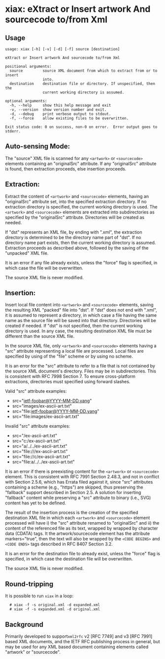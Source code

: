 # xiax: eXtract or Insert artwork And sourcecode to/from Xml
 

## Usage

```
usage: xiax [-h] [-v] [-d] [-f] source [destination]

eXtract or Insert artwork And sourcecode to/from Xml

positional arguments:
  source         source XML document from which to extract from or to insert
                 into.
  destination    destination file or directory. If unspecified, then the
                 current working directory is assumed.

optional arguments:
  -h, --help     show this help message and exit
  -v, --version  show version number and exit.
  -d, --debug    print verbose output to stdout.
  -f, --force    allow existing files to be overwritten.

Exit status code: 0 on success, non-0 on error.  Error output goes to stderr.
```

## Auto-sensing Mode:

The "source" XML file is scanned for any `<artwork>` or `<sourcecode>`
elements containing an "originalSrc" attribute.  If any "originalSrc" 
attribute is found, then extraction proceeds, else insertion proceeds.

## Extraction:

Extract the content of `<artwork>` and `<sourcecode>` elements, having an
"originalSrc" attribute set, into the specified extraction directory.
If no extraction directory is specified, the current working directory
is used.  The `<artwork>` and `<sourcecode>` elements are extracted into
subdirectories as specified by the "originalSrc" attribute.  Directories
will be created as needed.

If "dst" represents an XML file, by ending with ".xml", the extraction
directory is determined to be the directory name part of "dst".  If
no directory name part exists, then the current working directory is
assumed.  Extraction proceeds as described above, followed by the saving
of the "unpacked" XML file.

It is an error if any file already exists, unless the "force" flag is
specified, in which case the file will be overwritten. 

The source XML file is never modified.


## Insertion:

Insert local file content into `<artwork>` and `<sourcecode>` elements,
saving the resulting XML "packed" file into "dst".  If "dst" does
not end with ".xml", it is assumed to represent a directory, in which
case a file having the same name as the source file will be saved into
that directory.  Directories will be created if needed.  If  "dst" is
not specified, then the current working directory is used.  In any
case, the resulting destination XML file must be different than the
source XML file.
    
In the source XML file, only `<artwork>` and `<sourcecode>` elements
having a "src" attribute representing a local file are processed.
Local files are specified by using of the "file" scheme or by using
no scheme.

It is an error for the "src" attribute to refer to a file that is not
contained by the source XML document's directory.  Files may be in
subdirectories.  This is consistent with RFC 7998 Section 7. To ensure
cross-platform extractions, directories must specified using forward
slashes.  

Valid "src" attribute examples:
  - src="ietf-foobar@YYYY-MM-DD.yang"
  - src="images/ex-ascii-art.txt"
  - src="file:ietf-foobar@YYYY-MM-DD.yang"
  - src="file:images/ex-ascii-art.txt"
  
Invalid "src" attribute examples:
  - src="/ex-ascii-art.txt"
  - src="c:/ex-ascii-art.txt"
  - src="a/../../ex-ascii-art.txt"
  - src="file:///ex-ascii-art.txt"
  - src="file://c/ex-ascii-art.txt"
  - src="file:a/../../ex-ascii-art.txt"

It is an error if there is preexisting content for the `<artwork>`
or `<sourcecode>` element.  This is consistent with RFC 7991 Section
2.48.3, and not in conflict with Section 2.5.6, which has Errata
filed against it, since "src" attributes containing a scheme (e.g.,
"https") are skipped, thus preserving the "fallback" support
described in Section 2.5.  A solution for inserting "fallback"
content while preserving a "src" attribute to binary (i.e., SVG)
content has yet to be defined.

The result of the insertion process is the creation of the specified
destination XML file in which each `<artwork>` and `<sourcecode>` element
processed will have i) the "src" attribute renamed to "originalSrc"
and ii) the content of the referenced file as its text, wrapped by
wrapped by character data (CDATA) tags.  It the artwork/sourcecode
element has the attribute markers="true", then the text will also
be wrapped by the `<CODE BEGINS>` and `<CODE ENDS>` tags described in
RFC 8407 Section 3.2.
 
It is an error for the destination file to already exist, unless
the "force" flag is specified, in which case the destination file
will be overwritten. 

The source XML file is never modified.


## Round-tripping

It is possible to run `xiax` in a loop:

```
  # xiax -f -s original.xml -d expanded.xml
  # xiax -f -s expanded.xml -d original.xml
```

## Background

Primarily developed to support`xml2rfc` v2 [RFC 7749] and v3 [RFC 7991] 
based XML documents, and the IETF RFC publishing process in general, 
but may be used for any XML based document containing elements called 
"artwork" or "sourcecode". 
